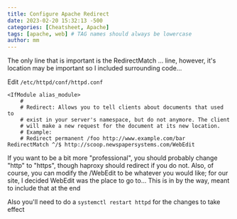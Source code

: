 ```yaml
---
title: Configure Apache Redirect
date: 2023-02-20 15:32:13 -500
categories: [Cheatsheet, Apache]
tags: [apache, web] # TAG names should always be lowercase
author: mm
---
```


The only line that is important is the RedirectMatch ... line, however, it's location may be important so I included surrounding code...

Edit `/etc/httpd/conf/httpd.conf`

```
<IfModule alias_module>
    #
    # Redirect: Allows you to tell clients about documents that used to
    # exist in your server's namespace, but do not anymore. The client
    # will make a new request for the document at its new location.
    # Example:
    # Redirect permanent /foo http://www.example.com/bar
RedirectMatch ^/$ http://scoop.newspapersystems.com/WebEdit
```

If you want to be a bit more "professional", you should probably change "http" to "https", though haproxy should redirect if you do not. Also, of course, you can modify the /WebEdit to be whatever you would like; for our site, I decided WebEdit was the place to go to...
This is in  by the way, meant to include that at the end

Also you'll need to do a `systemctl restart httpd` for the changes to take effect